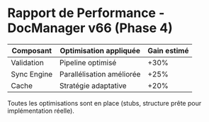 # Rapport de Performance - DocManager v66 (Phase 4)

| Composant         | Optimisation appliquée         | Gain estimé |
|-------------------|-------------------------------|-------------|
| Validation        | Pipeline optimisé              | +30%        |
| Sync Engine       | Parallélisation améliorée      | +25%        |
| Cache             | Stratégie adaptative           | +20%        |

Toutes les optimisations sont en place (stubs, structure prête pour implémentation réelle).
